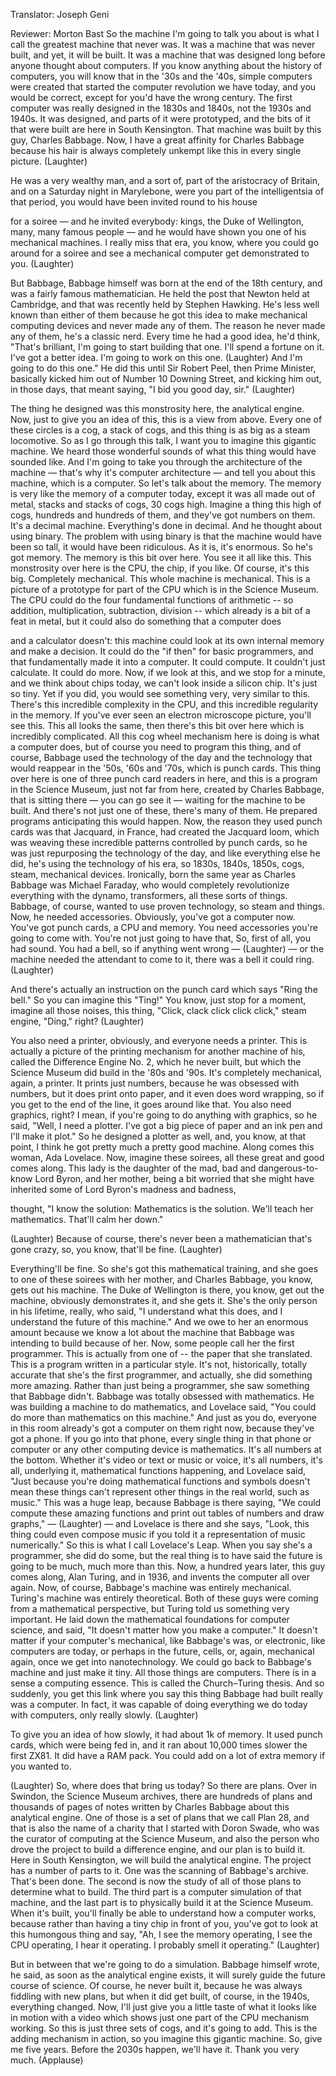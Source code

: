 

Translator: Joseph Geni

Reviewer: Morton Bast
So the machine I&#39;m going to talk you about
is what I call the greatest machine that never was.
It was a machine that was never built,
and yet, it will be built.
It was a machine that was designed
long before anyone thought about computers.
If you know anything about the history of computers,
you will know that in the &#39;30s and the &#39;40s,
simple computers were created
that started the computer revolution we have today,
and you would be correct,
except for you&#39;d have the wrong century.
The first computer was really designed
in the 1830s and 1840s, not the 1930s and 1940s.
It was designed, and parts of it were prototyped,
and the bits of it that were built are here
in South Kensington.
That machine was built by this guy, Charles Babbage.
Now, I have a great affinity for Charles Babbage
because his hair is always completely unkempt like this
in every single picture. 
(Laughter)

He was a very wealthy man, and a sort of,
part of the aristocracy of Britain,
and on a Saturday night in Marylebone,
were you part of the intelligentsia of that period,
you would have been invited round to his house

for a soiree — and he invited everybody:
kings, the Duke of Wellington, many, many famous people —
and he would have shown you one of his mechanical machines.
I really miss that era, you know, where you could
go around for a soiree and see a mechanical computer
get demonstrated to you. 
(Laughter)

But Babbage, Babbage himself was born
at the end of the 18th century,
and was a fairly famous mathematician.
He held the post that Newton held at Cambridge,
and that was recently held by Stephen Hawking.
He&#39;s less well known than either of them because
he got this idea to make mechanical computing devices
and never made any of them.
The reason he never made any of them, he&#39;s a classic nerd.
Every time he had a good idea, he&#39;d think,
&quot;That&#39;s brilliant, I&#39;m going to start building that one.
I&#39;ll spend a fortune on it. I&#39;ve got a better idea.
I&#39;m going to work on this one. 
(Laughter)
 And I&#39;m going to do this one.&quot;
He did this until Sir Robert Peel, then Prime Minister,
basically kicked him out of Number 10 Downing Street,
and kicking him out, in those days, that meant saying,
&quot;I bid you good day, sir.&quot; 
(Laughter)

The thing he designed was this monstrosity here,
the analytical engine. Now, just to give you an idea of this,
this is a view from above.
Every one of these circles is a cog, a stack of cogs,
and this thing is as big as a steam locomotive.
So as I go through this talk, I want you to imagine
this gigantic machine. We heard those wonderful sounds
of what this thing would have sounded like.
And I&#39;m going to take you through the architecture of the machine
— that&#39;s why it&#39;s computer architecture —
and tell you about this machine, which is a computer.
So let&#39;s talk about the memory. The memory
is very like the memory of a computer today,
except it was all made out of metal,
stacks and stacks of cogs, 30 cogs high.
Imagine a thing this high of cogs,
hundreds and hundreds of them,
and they&#39;ve got numbers on them.
It&#39;s a decimal machine. Everything&#39;s done in decimal.
And he thought about using binary. The problem
with using binary is that the machine would have been so
tall, it would have been ridiculous. As it is, it&#39;s enormous.
So he&#39;s got memory.
The memory is this bit over here.
You see it all like this.
This monstrosity over here is the CPU, the chip, if you like.
Of course, it&#39;s this big.
Completely mechanical. This whole machine is mechanical.
This is a picture of a prototype for part of the CPU
which is in the Science Museum.
The CPU could do the four fundamental functions of arithmetic --
so addition, multiplication, subtraction, division --
which already is a bit of a feat in metal,
but it could also do something that a computer does

and a calculator doesn&#39;t:
this machine could look at its own internal memory and make a decision.
It could do the &quot;if then&quot; for basic programmers,
and that fundamentally made it into a computer.
It could compute. It couldn&#39;t just calculate. It could do more.
Now, if we look at this, and we stop for a minute,
and we think about chips today, we can&#39;t
look inside a silicon chip. It&#39;s just so tiny.
Yet if you did, you would see something
very, very similar to this.
There&#39;s this incredible complexity in the CPU,
and this incredible regularity in the memory.
If you&#39;ve ever seen an electron microscope picture,
you&#39;ll see this. This all looks the same,
then there&#39;s this bit over here which is incredibly complicated.
All this cog wheel mechanism here is doing is what a computer does,
but of course you need to program this thing, and of course,
Babbage used the technology of the day
and the technology that would reappear in the &#39;50s, &#39;60s and &#39;70s,
which is punch cards. This thing over here
is one of three punch card readers in here,
and this is a program in the Science Museum, just
not far from here, created by Charles Babbage,
that is sitting there — you can go see it —
waiting for the machine to be built.
And there&#39;s not just one of these, there&#39;s many of them.
He prepared programs anticipating this would happen.
Now, the reason they used punch cards was that Jacquard,
in France, had created the Jacquard loom,
which was weaving these incredible patterns controlled by punch cards,
so he was just repurposing the technology of the day,
and like everything else he did, he&#39;s using the technology
of his era, so 1830s, 1840s, 1850s, cogs, steam,
mechanical devices. Ironically, born the same year
as Charles Babbage was Michael Faraday,
who would completely revolutionize everything
with the dynamo, transformers, all these sorts of things.
Babbage, of course, wanted to use proven technology,
so steam and things.
Now, he needed accessories.
Obviously, you&#39;ve got a computer now.
You&#39;ve got punch cards, a CPU and memory.
You need accessories you&#39;re going to come with.
You&#39;re not just going to have that,
So, first of all, you had sound. You had a bell,
so if anything went wrong — 
(Laughter)
 —
or the machine needed the attendant to come to it,
there was a bell it could ring. 
(Laughter)

And there&#39;s actually an instruction on the punch card
which says &quot;Ring the bell.&quot; So you can imagine this &quot;Ting!&quot;
You know, just stop for a moment, imagine all those noises,
this thing, &quot;Click, clack click click click,&quot;
steam engine, &quot;Ding,&quot; right? 
(Laughter)

You also need a printer, obviously, and everyone needs a printer.
This is actually a picture of the printing mechanism for
another machine of his, called the Difference Engine No. 2,
which he never built, but which the Science Museum
did build in the &#39;80s and &#39;90s.
It&#39;s completely mechanical, again, a printer.
It prints just numbers, because he was obsessed with numbers,
but it does print onto paper, and it even does word wrapping,
so if you get to the end of the line, it goes around like that.
You also need graphics, right?
I mean, if you&#39;re going to do anything with graphics,
so he said, &quot;Well, I need a plotter. I&#39;ve got a big piece of paper
and an ink pen and I&#39;ll make it plot.&quot;
So he designed a plotter as well,
and, you know, at that point, I think he got pretty much
a pretty good machine.
Along comes this woman, Ada Lovelace.
Now, imagine these soirees, all these great and good comes along.
This lady is the daughter of the mad, bad
and dangerous-to-know Lord Byron,
and her mother, being a bit worried that she might have
inherited some of Lord Byron&#39;s madness and badness,

thought, &quot;I know the solution: Mathematics is the solution.
We&#39;ll teach her mathematics. That&#39;ll calm her down.&quot;

(Laughter)
 Because of course,
there&#39;s never been a mathematician that&#39;s gone crazy,
so, you know, that&#39;ll be fine. 
(Laughter)

Everything&#39;ll be fine. So she&#39;s got this mathematical training,
and she goes to one of these soirees with her mother,
and Charles Babbage, you know, gets out his machine.
The Duke of Wellington is there, you know,
get out the machine, obviously demonstrates it,
and she gets it. She&#39;s the only person in his lifetime, really,
who said, &quot;I understand what this does,
and I understand the future of this machine.&quot;
And we owe to her an enormous amount because we know
a lot about the machine that Babbage was intending to build
because of her.
Now, some people call her the first programmer.
This is actually from one of -- the paper that she translated.
This is a program written in a particular style.
It&#39;s not, historically, totally accurate that she&#39;s the first programmer,
and actually, she did something more amazing.
Rather than just being a programmer,
she saw something that Babbage didn&#39;t.
Babbage was totally obsessed with mathematics.
He was building a machine to do mathematics,
and Lovelace said, &quot;You could do more than mathematics
on this machine.&quot; And just as you do,
everyone in this room already&#39;s got a computer on them
right now, because they&#39;ve got a phone.
If you go into that phone, every single thing in that phone
or computer or any other computing device
is mathematics. It&#39;s all numbers at the bottom.
Whether it&#39;s video or text or music or voice, it&#39;s all numbers,
it&#39;s all, underlying it, mathematical functions happening,
and Lovelace said, &quot;Just because you&#39;re doing
mathematical functions and symbols
doesn&#39;t mean these things can&#39;t represent
other things in the real world, such as music.&quot;
This was a huge leap, because Babbage is there saying,
&quot;We could compute these amazing functions and print out
tables of numbers and draw graphs,&quot; — 
(Laughter)
 —
and Lovelace is there and she says, &quot;Look,
this thing could even compose music if you
told it a representation of music numerically.&quot;
So this is what I call Lovelace&#39;s Leap.
When you say she&#39;s a programmer, she did do some,
but the real thing is to have said the future is going to be
much, much more than this.
Now, a hundred years later, this guy comes along,
Alan Turing, and in 1936, and invents the computer all over again.
Now, of course, Babbage&#39;s machine was entirely mechanical.
Turing&#39;s machine was entirely theoretical.
Both of these guys were coming from a mathematical perspective,
but Turing told us something very important.
He laid down the mathematical foundations
for computer science, and said,
&quot;It doesn&#39;t matter how you make a computer.&quot;
It doesn&#39;t matter if your computer&#39;s mechanical,
like Babbage&#39;s was, or electronic, like computers are today,
or perhaps in the future, cells, or, again,
mechanical again, once we get into nanotechnology.
We could go back to Babbage&#39;s machine
and just make it tiny. All those things are computers.
There is in a sense a computing essence.
This is called the Church–Turing thesis.
And so suddenly, you get this link where you say
this thing Babbage had built really was a computer.
In fact, it was capable of doing everything we do today
with computers, only really slowly. 
(Laughter)

To give you an idea of how slowly,
it had about 1k of memory.
It used punch cards, which were being fed in,
and it ran about 10,000 times slower the first ZX81.
It did have a RAM pack.
You could add on a lot of extra memory if you wanted to.

(Laughter)
 So, where does that bring us today?
So there are plans.
Over in Swindon, the Science Museum archives,
there are hundreds of plans and thousands of pages
of notes written by Charles Babbage about this analytical engine.
One of those is a set of plans that we call Plan 28,
and that is also the name of a charity that I started
with Doron Swade, who was the curator of computing
at the Science Museum, and also the person who drove
the project to build a difference engine,
and our plan is to build it.
Here in South Kensington, we will build the analytical engine.
The project has a number of parts to it.
One was the scanning of Babbage&#39;s archive.
That&#39;s been done. The second is now the study
of all of those plans to determine what to build.
The third part is a computer simulation of that machine,
and the last part is to physically build it at the Science Museum.
When it&#39;s built, you&#39;ll finally be able to understand how a computer works,
because rather than having a tiny chip in front of you,
you&#39;ve got to look at this humongous thing and say, &quot;Ah,
I see the memory operating, I see the CPU operating,
I hear it operating. I probably smell it operating.&quot; 
(Laughter)

But in between that we&#39;re going to do a simulation.
Babbage himself wrote, he said,
as soon as the analytical engine exists,
it will surely guide the future course of science.
Of course, he never built it, because he was always fiddling
with new plans, but when it did get built, of course,
in the 1940s, everything changed.
Now, I&#39;ll just give you a little taste of what it looks like
in motion with a video which shows
just one part of the CPU mechanism working.
So this is just three sets of cogs,
and it&#39;s going to add. This is the adding mechanism
in action, so you imagine this gigantic machine.
So, give me five years.
Before the 2030s happen, we&#39;ll have it.
Thank you very much. 
(Applause)

